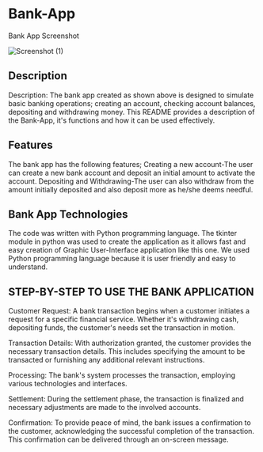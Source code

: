 # Bank-App
Bank App Screenshot

![Screenshot (1)](https://github.com/CMP-114-Champs/Bank-App/assets/130248079/c5fd1491-d264-4840-a09f-26beea99381d)

## Description
Description: The bank app created as shown above is designed to simulate basic banking operations; creating an account, checking account balances, depositing and withdrawing money. This README provides a description of the Bank-App, it's functions and how it can be used effectively. 


## Features
The bank app has the following features; 
Creating a new account-The user can create a new bank account and deposit an initial amount to activate the account.
Depositing and Withdrawing-The user can also withdraw from the amount initially deposited and also deposit more as he/she deems needful.

## Bank App Technologies
The code was written with Python programming language. The tkinter module in python was used to create the application as it allows fast and easy creation of Graphic User-Interface application like this one.
We used Python programming language because it is user friendly and easy to understand.

## STEP-BY-STEP TO USE THE BANK APPLICATION
Customer Request: A bank transaction begins when a customer initiates a request for a specific financial service. Whether it's withdrawing cash, depositing funds, the customer's needs set the transaction in motion.

Transaction Details: With authorization granted, the customer provides the necessary transaction details. This includes specifying the amount to be transacted or furnishing any additional relevant instructions.

Processing: The bank's system processes the transaction, employing various technologies and interfaces.

Settlement: During the settlement phase, the transaction is finalized and necessary adjustments are made to the involved accounts.

Confirmation: To provide peace of mind, the bank issues a confirmation to the customer, acknowledging the successful completion of the transaction. This confirmation can be delivered through an on-screen message.

